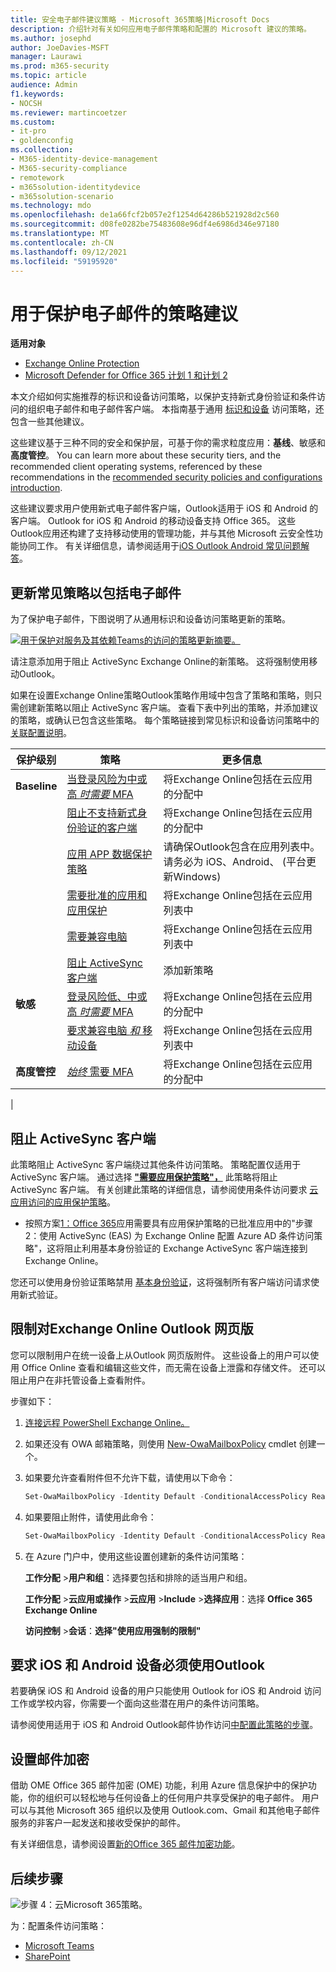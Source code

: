 ```yaml
---
title: 安全电子邮件建议策略 - Microsoft 365策略|Microsoft Docs
description: 介绍针对有关如何应用电子邮件策略和配置的 Microsoft 建议的策略。
ms.author: josephd
author: JoeDavies-MSFT
manager: Laurawi
ms.prod: m365-security
ms.topic: article
audience: Admin
f1.keywords:
- NOCSH
ms.reviewer: martincoetzer
ms.custom:
- it-pro
- goldenconfig
ms.collection:
- M365-identity-device-management
- M365-security-compliance
- remotework
- m365solution-identitydevice
- m365solution-scenario
ms.technology: mdo
ms.openlocfilehash: de1a66fcf2b057e2f1254d64286b521928d2c560
ms.sourcegitcommit: d08fe0282be75483608e96df4e6986d346e97180
ms.translationtype: MT
ms.contentlocale: zh-CN
ms.lasthandoff: 09/12/2021
ms.locfileid: "59195920"
---
```

# <a name="policy-recommendations-for-securing-email"></a>用于保护电子邮件的策略建议

**适用对象**
- [Exchange Online Protection](exchange-online-protection-overview.md)
- [Microsoft Defender for Office 365 计划 1 和计划 2](defender-for-office-365.md)

本文介绍如何实施推荐的标识和设备访问策略，以保护支持新式身份验证和条件访问的组织电子邮件和电子邮件客户端。 本指南基于通用 [标识和设备](identity-access-policies.md) 访问策略，还包含一些其他建议。

这些建议基于三种不同的安全和保护层，可基于你的需求粒度应用：**基线**、敏感和 **高度管控**。  You can learn more about these security tiers, and the recommended client operating systems, referenced by these recommendations in the [recommended security policies and configurations introduction](microsoft-365-policies-configurations.md).

这些建议要求用户使用新式电子邮件客户端，Outlook适用于 iOS 和 Android 的客户端。 Outlook for iOS 和 Android 的移动设备支持 Office 365。 这些Outlook应用还构建了支持移动使用的管理功能，并与其他 Microsoft 云安全性功能协同工作。 有关详细信息，请参阅适用于[iOS Outlook Android 常见问题解答](/exchange/clients-and-mobile-in-exchange-online/outlook-for-ios-and-android/outlook-for-ios-and-android-faq)。

## <a name="update-common-policies-to-include-email"></a>更新常见策略以包括电子邮件

为了保护电子邮件，下图说明了从通用标识和设备访问策略更新的策略。

[![用于保护对服务及其依赖Teams的访问的策略更新摘要。](../../media/microsoft-365-policies-configurations/identity-access-ruleset-mail.png)](https://github.com/MicrosoftDocs/microsoft-365-docs/raw/public/microsoft-365/media/microsoft-365-policies-configurations/identity-access-ruleset-mail.png)

请注意添加用于阻止 ActiveSync Exchange Online的新策略。 这将强制使用移动Outlook。

如果在设置Exchange Online策略Outlook策略作用域中包含了策略和策略，则只需创建新策略以阻止 ActiveSync 客户端。 查看下表中列出的策略，并添加建议的策略，或确认已包含这些策略。 每个策略链接到常见标识和设备访问策略中的 [关联配置说明](identity-access-policies.md)。

|保护级别|策略|更多信息|
|---|---|---|
|**Baseline**|[当登录风险为中或高 *时需要* MFA](identity-access-policies.md#require-mfa-based-on-sign-in-risk)|将Exchange Online包括在云应用的分配中|
||[阻止不支持新式身份验证的客户端](identity-access-policies.md#block-clients-that-dont-support-multi-factor)|将Exchange Online包括在云应用的分配中|
||[应用 APP 数据保护策略](identity-access-policies.md#apply-app-data-protection-policies)|请确保Outlook包含在应用列表中。 请务必为 iOS、Android、 (平台更新Windows) |
||[需要批准的应用和应用保护](identity-access-policies.md#require-approved-apps-and-app-protection)|将Exchange Online包括在云应用列表中|
||[需要兼容电脑](identity-access-policies.md#require-compliant-pcs-but-not-compliant-phones-and-tablets)|将Exchange Online包括在云应用列表中|
||[阻止 ActiveSync 客户端](#block-activesync-clients)|添加新策略|
|**敏感**|[登录风险低、中或高 *时需要* MFA](identity-access-policies.md#require-mfa-based-on-sign-in-risk)|将Exchange Online包括在云应用的分配中|
||[要求兼容电脑 *和* 移动设备](identity-access-policies.md#require-compliant-pcs-and-mobile-devices)|将Exchange Online包括在云应用列表中|
|**高度管控**|[*始终* 需要 MFA](identity-access-policies.md#require-mfa-based-on-sign-in-risk)|将Exchange Online包括在云应用的分配中|
|

## <a name="block-activesync-clients"></a>阻止 ActiveSync 客户端

此策略阻止 ActiveSync 客户端绕过其他条件访问策略。 策略配置仅适用于 ActiveSync 客户端。 通过选择 **["需要应用保护策略"，](/azure/active-directory/conditional-access/concept-conditional-access-grant#require-app-protection-policy)** 此策略将阻止 ActiveSync 客户端。 有关创建此策略的详细信息，请参阅使用条件访问要求 [云应用访问的应用保护策略](/azure/active-directory/conditional-access/app-protection-based-conditional-access)。

- 按照方案[1：Office 365](/azure/active-directory/conditional-access/app-protection-based-conditional-access#scenario-1-office-365-apps-require-approved-apps-with-app-protection-policies)应用需要具有应用保护策略的已批准应用中的"步骤 2：使用 ActiveSync (EAS) 为 Exchange Online 配置 Azure AD 条件访问策略"，这将阻止利用基本身份验证的 Exchange ActiveSync 客户端连接到 Exchange Online。

您还可以使用身份验证策略禁用 [基本身份验证](/exchange/clients-and-mobile-in-exchange-online/disable-basic-authentication-in-exchange-online)，这将强制所有客户端访问请求使用新式验证。

## <a name="limit-access-to-exchange-online-from-outlook-on-the-web"></a>限制对Exchange Online Outlook 网页版

您可以限制用户在统一设备上从Outlook 网页版附件。 这些设备上的用户可以使用 Office Online 查看和编辑这些文件，而无需在设备上泄露和存储文件。 还可以阻止用户在非托管设备上查看附件。

步骤如下：

1. [连接远程 PowerShell Exchange Online。](/powershell/exchange/exchange-online/connect-to-exchange-online-powershell/connect-to-exchange-online-powershell)
2. 如果还没有 OWA 邮箱策略，则使用 [New-OwaMailboxPolicy](/powershell/module/exchange/new-owamailboxpolicy) cmdlet 创建一个。
3. 如果要允许查看附件但不允许下载，请使用以下命令：

   ```powershell
   Set-OwaMailboxPolicy -Identity Default -ConditionalAccessPolicy ReadOnly
   ```

4. 如果要阻止附件，请使用此命令：

   ```powershell
   Set-OwaMailboxPolicy -Identity Default -ConditionalAccessPolicy ReadOnlyPlusAttachmentsBlocked
   ```

5. 在 Azure 门户中，使用这些设置创建新的条件访问策略：

   **工作分配** \>**用户和组**：选择要包括和排除的适当用户和组。

   **工作分配** \>**云应用或操作** \>**云应用** \>**Include** \>**选择应用**：选择 **Office 365 Exchange Online**

   **访问控制** \>**会话**：**选择"使用应用强制的限制"**

## <a name="require-that-ios-and-android-devices-must-use-outlook"></a>要求 iOS 和 Android 设备必须使用Outlook

若要确保 iOS 和 Android 设备的用户只能使用 Outlook for iOS 和 Android 访问工作或学校内容，你需要一个面向这些潜在用户的条件访问策略。

请参阅使用适用于 iOS 和 Android Outlook邮件协作访问[中配置此策略的步骤](/mem/intune/apps/app-configuration-policies-outlook#apply-conditional-access)。

## <a name="set-up-message-encryption"></a>设置邮件加密

借助 OME Office 365 邮件加密 (OME) 功能，利用 Azure 信息保护中的保护功能，你的组织可以轻松地与任何设备上的任何用户共享受保护的电子邮件。 用户可以与其他 Microsoft 365 组织以及使用 Outlook.com、Gmail 和其他电子邮件服务的非客户一起发送和接收受保护的邮件。

有关详细信息，请参阅设置[新的Office 365 邮件加密功能](../../compliance/set-up-new-message-encryption-capabilities.md)。

## <a name="next-steps"></a>后续步骤

![步骤 4：云Microsoft 365策略。](../../media/microsoft-365-policies-configurations/identity-device-access-steps-next-step-4.png)

为：配置条件访问策略：

- [Microsoft Teams](teams-access-policies.md)
- [SharePoint](sharepoint-file-access-policies.md)
